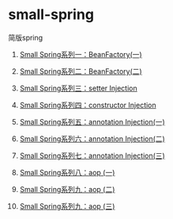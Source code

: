 # small-spring
简版spring

1. [Small Spring系列一：BeanFactory(一)](http://niocoder.com/2019/01/14/Small-Spring%E7%B3%BB%E5%88%97%E4%B8%80-BeanFactory(%E4%B8%80)/)

2. [Small Spring系列二：BeanFactory(二)](http://niocoder.com/2019/01/16/Small-Spring%E7%B3%BB%E5%88%97%E4%BA%8C-BeanFactory(%E4%BA%8C)/)

3. [Small Spring系列三：setter Injection](http://niocoder.com/2019/01/23/Small-Spring%E7%B3%BB%E5%88%97%E4%B8%89-setter-Injection/)

4. [Small Spring系列四：constructor Injection](http://niocoder.com/2019/01/25/Small-Spring%E7%B3%BB%E5%88%97%E5%9B%9B-constructor-Injection/)

5. [Small Spring系列五：annotation Injection(一)](http://niocoder.com/2019/02/11/Small-Spring%E7%B3%BB%E5%88%97%E4%BA%94-annotation-Injection(%E4%B8%80)/)

6. [Small Spring系列六：annotation Injection(二)](http://niocoder.com/2019/02/12/Small-Spring%E7%B3%BB%E5%88%97%E5%85%AD-annotation-Injection(%E4%BA%8C)/)

7. [Small Spring系列七：annotation Injection(三)](http://niocoder.com/2019/02/13/Small-Spring%E7%B3%BB%E5%88%97%E4%B8%83-annotation-Injection(%E4%B8%89)/)

8. [Small Spring系列八：aop (一)](http://niocoder.com/2019/02/16/Small-Spring%E7%B3%BB%E5%88%97%E5%85%AB-aop(%E4%B8%80)/)

9. [Small Spring系列九：aop (二)]()

10. [Small Spring系列九：aop (三)]()

